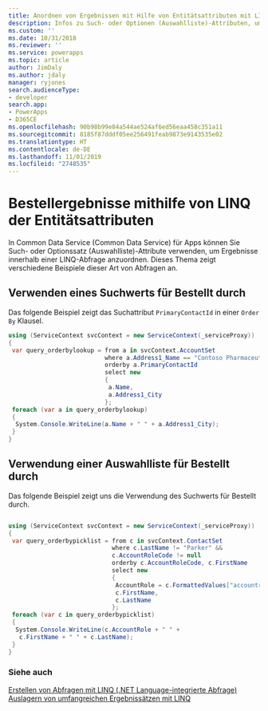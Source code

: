 ```yaml
---
title: Anordnen von Ergebnissen mit Hilfe von Entitätsattributen mit LINQ (Common Data Service) | Microsoft-Dokumentation
description: Infos zu Such- oder Optionen (Auswahlliste)-Attributen, um Ergebnisse innerhalb der LINQ-Abfrage zu finden.
ms.custom: ''
ms.date: 10/31/2018
ms.reviewer: ''
ms.service: powerapps
ms.topic: article
author: JimDaly
ms.author: jdaly
manager: ryjones
search.audienceType:
- developer
search.app:
- PowerApps
- D365CE
ms.openlocfilehash: 90b98b99e84a544ae524af6ed56eaa458c351a11
ms.sourcegitcommit: 8185f87dddf05ee256491feab9873e9143535e02
ms.translationtype: HT
ms.contentlocale: de-DE
ms.lasthandoff: 11/01/2019
ms.locfileid: "2748535"
---
```

# <a name="order-results-using-entity-attributes-with-linq"></a>Bestellergebnisse mithilfe von LINQ der Entitätsattributen

In Common Data Service (Common Data Service) für Apps können Sie Such- oder Optionssatz (Auswahlliste)-Attribute verwenden, um Ergebnisse innerhalb einer LINQ-Abfrage anzuordnen. Dieses Thema zeigt verschiedene Beispiele dieser Art von Abfragen an.  
  
## <a name="using-a-lookup-value-to-order-by"></a>Verwenden eines Suchwerts für Bestellt durch  

Das folgende Beispiel zeigt das Suchattribut `PrimaryContactId` in einer `Order By` Klausel.  
  
```csharp
using (ServiceContext svcContext = new ServiceContext(_serviceProxy))
{
 var query_orderbylookup = from a in svcContext.AccountSet
                           where a.Address1_Name == "Contoso Pharmaceuticals"
                           orderby a.PrimaryContactId
                           select new
                           {
                            a.Name,
                            a.Address1_City
                           };
 foreach (var a in query_orderbylookup)
 {
  System.Console.WriteLine(a.Name + " " + a.Address1_City);
 }
}

```
  
## <a name="using-a-picklist-to-order-by"></a>Verwendung einer Auswahlliste für Bestellt durch  

Das folgende Beispiel zeigt uns die Verwendung des Suchwerts für Bestellt durch.  
  
```csharp

using (ServiceContext svcContext = new ServiceContext(_serviceProxy))
{
 var query_orderbypicklist = from c in svcContext.ContactSet
                             where c.LastName != "Parker" &&
                             c.AccountRoleCode != null
                             orderby c.AccountRoleCode, c.FirstName
                             select new
                             {
                              AccountRole = c.FormattedValues["accountrolecode"],
                              c.FirstName,
                              c.LastName
                             };
 foreach (var c in query_orderbypicklist)
 {
  System.Console.WriteLine(c.AccountRole + " " +
   c.FirstName + " " + c.LastName);
 }
}
```
  
### <a name="see-also"></a>Siehe auch  
 [Erstellen von Abfragen mit LINQ (.NET Language-integrierte Abfrage)](build-queries-with-linq-net-language-integrated-query.md)   
 [Auslagern von umfangreichen Ergebnissätzen mit LINQ](page-large-result-sets-linq.md)